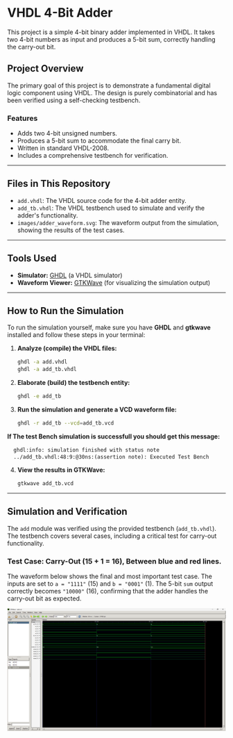 # VHDL 4-Bit Adder

This project is a simple 4-bit binary adder implemented in VHDL. It takes two 4-bit numbers as input and produces a 5-bit sum, correctly handling the carry-out bit.

## Project Overview

The primary goal of this project is to demonstrate a fundamental digital logic component using VHDL. The design is purely combinatorial and has been verified using a self-checking testbench.

### Features
* Adds two 4-bit unsigned numbers.
* Produces a 5-bit sum to accommodate the final carry bit.
* Written in standard VHDL-2008.
* Includes a comprehensive testbench for verification.

---

## Files in This Repository

* `add.vhdl`: The VHDL source code for the 4-bit adder entity.
* `add_tb.vhdl`: The VHDL testbench used to simulate and verify the adder's functionality.
* `images/adder_waveform.svg`: The waveform output from the simulation, showing the results of the test cases.

---

## Tools Used

* **Simulator:** [GHDL](https://ghdl.github.io/ghdl/) (a VHDL simulator)
* **Waveform Viewer:** [GTKWave](http://gtkwave.sourceforge.net/) (for visualizing the simulation output)

---

## How to Run the Simulation

To run the simulation yourself, make sure you have **GHDL** and **gtkwave** installed and follow these steps in your terminal:

1.  **Analyze (compile) the VHDL files:**
    ```bash
    ghdl -a add.vhdl
    ghdl -a add_tb.vhdl
    ```

2.  **Elaborate (build) the testbench entity:**
    ```bash
    ghdl -e add_tb
    ```

3.  **Run the simulation and generate a VCD waveform file:**
    ```bash
    ghdl -r add_tb --vcd=add_tb.vcd
    ```
    
__If The test Bench simulation is successfull you should get this message:__
  ```
    ghdl:info: simulation finished with status note
    ../add_tb.vhdl:48:9:@30ns:(assertion note): Executed Test Bench
  ```


4.  **View the results in GTKWave:**
    ```bash
    gtkwave add_tb.vcd
    ```
---

## Simulation and Verification

The `add` module was verified using the provided testbench (`add_tb.vhdl`). The testbench covers several cases, including a critical test for carry-out functionality.

### Test Case: Carry-Out (15 + 1 = 16), Between blue and red lines.

The waveform below shows the final and most important test case. The inputs are set to `a = "1111"` (15) and `b = "0001"` (1). The 5-bit `sum` output correctly becomes `"10000"` (16), confirming that the adder handles the carry-out bit as expected.

![Adder Carry-Out Test Waveform](waveformFiles/waveformPhoto.png)
